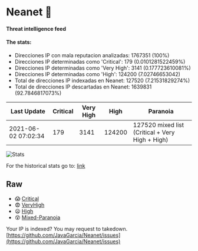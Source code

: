 # Neanet :hocho:
#### Threat intelligence feed
#### The stats:

- Direcciones IP con mala reputacion analizadas: 1767351 (100%)
- Direcciones IP determinadas como 'Critical':  179 (0.0101281522459%)
- Direcciones IP determinadas como 'Very High':  3141 (0.177723610081%)
- Direcciones IP determinadas como 'High':  124200 (7.02746653042)
- Total de direcciones IP indexadas en Neanet:  127520 (7.21531829274%)
- Total de direcciones IP descartadas en Neanet:  1639831 (92.7846817073%)

| Last Update | Critical | Very High | High | Paranoia |
| --- | --- | --- | --- | --- |
| 2021-06-02 07:02:34 | 179 | 3141 | 124200 | 127520 mixed list (Critical + Very High + High)|

![Stats](https://docs.google.com/spreadsheets/d/e/2PACX-1vSnaNMIXVabIpDJjufMlzH7poXnshF3mgd8Is1g9ytUEzVsP5my4Trn8f-xkoLLQ38xpL3HtmUexLo6/pubchart?oid=501124687&format=image)

For the historical stats go to: [link](/stats.csv)
## Raw
- :scream: [Critical](https://raw.githubusercontent.com/JavaGarcia/Neanet/master/blacklists/neanet_critical.txt)
- :fearful: [VeryHigh](https://raw.githubusercontent.com/JavaGarcia/Neanet/master/blacklists/neanet_veryHigh.txtt)
- :frowning: [High](https://raw.githubusercontent.com/JavaGarcia/Neanet/master/blacklists/neanet_high.txt)
- :dizzy_face: [Mixed-Paranoia](https://raw.githubusercontent.com/JavaGarcia/Neanet/master/blacklists/neanet_all.txt)


Your IP is indexed? You may request to takedown. [https://github.com/JavaGarcia/Neanet/issues](https://github.com/JavaGarcia/Neanet/issues)




























































































































































































































































































































































































































































































































































































































































































































































































































































































































































































































































































































































































































































































































































































































































































































































































































































































































































































































































































































































































































































































































































































































































































































































































































































































































































































































































































































































































































































































































































































































































































































































































































































































































































































































































































































































































































































































































































































































































































































































































































































































































































































































































































































































































































































































































































































































































































































































































































































































































































































































































































































































































































































































































































































































































































































































































































































































































































































































































































































































































































































































































































































































































































































































































































































































































































































































































































































































































































































































































































